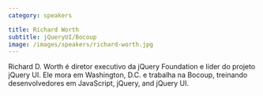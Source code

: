 ```yaml
---
category: speakers

title: Richard Worth
subtitle: jQueryUI/Bocoup
image: /images/speakers/richard-worth.jpg
---
```

Richard D. Worth é diretor executivo da jQuery Foundation e líder do projeto jQuery UI. Ele mora em Washington, D.C. e trabalha na Bocoup, treinando desenvolvedores em JavaScript, jQuery, and jQuery UI.